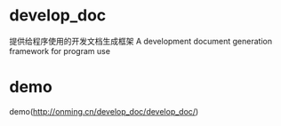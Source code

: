 # develop_doc
  提供给程序使用的开发文档生成框架 A development document generation framework for program use
  
# demo
demo(http://onming.cn/develop_doc/develop_doc/)

